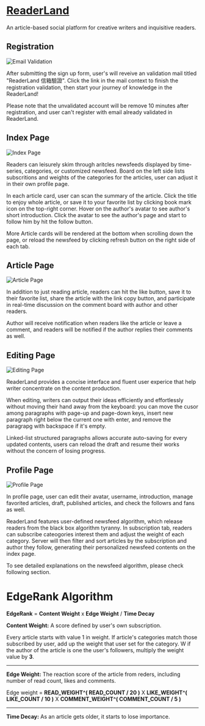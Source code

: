 # [ReaderLand](https://headache.services/)

An article-based social platform for creative writers and inquisitive readers.

## Registration

![Email Validation](https://reader-land.s3.ap-northeast-1.amazonaws.com/README/Email_Validation.jpg)

After submitting the sign up form, user's will reveive an validation mail titled "ReaderLand 信箱驗證".
Click the link in the mail context to finish the registration validation, then start your journey of knowledge in the ReaderLand!

Please note that the unvalidated account will be remove 10 minutes after registration, and user can't register with email already validated in ReaderLand.

## Index Page

![Index Page](https://reader-land.s3.ap-northeast-1.amazonaws.com/README/index_page.jpg)

Readers can leisurely skim through aritcles newsfeeds displayed by time-series, categories, or customized newsfeed.
Board on the left side lists subscritions and weights of the categories for the articles, user can adjust it in their own profile page.

In each article card, user can scan the summary of the article. Click the title to enjoy whole article, or save it to your favorite list by clicking book mark icon on the top-right corner.
Hover on the author's avatar to see author's short introduction. Click the avatar to see the author's page and start to follow him by hit the follow button.

More Article cards will be rendered at the bottom when scrolling down the page, or reload the newsfeed by clicking refresh button on the right side of each tab.

## Article Page

![Article Page](https://reader-land.s3.ap-northeast-1.amazonaws.com/README/article_page.jpg)

In addition to just reading article, readers can hit the like button, save it to their favorite list, share the article with the link copy button, and participate in real-time discussion on the comment board with author and other readers.

Author will receive notification when readers like the article or leave a comment, and readers will be notified if the author replies their comments as well.

## Editing Page

![Editing Page](https://reader-land.s3.ap-northeast-1.amazonaws.com/README/editing_page.jpg)

ReaderLand provides a concise interface and fluent user experice that help writer concentrate on the content production.

When editing, writers can output their ideas efficiently and effortlessly without moving their hand away from the keyboard: you can move the cusor among paragraphs with page-up and page-down keys, insert new paragraph right below the current one with enter, and remove the paragrapg with backspace if it's empty.

Linked-list structured paragraphs allows accurate auto-saving for every updated contents, users can reload the draft and resume their works without the concern of losing progress.

## Profile Page

![Profile Page](https://reader-land.s3.ap-northeast-1.amazonaws.com/README/profile_page.jpg)

In profile page, user can edit their avatar, username, introduction, manage favorited articles, draft, published articles, and check the followrs and fans as well.

ReaderLand features user-defined newsfeed algorithm, which release readers from the black box algorithm tyranny.
In subscription tab, readers can subscribe cateogories interest them and adjust the weight of each category. Server will then filter and sort articles by the subscription and author they follow, generating their personalized newsfeed contents on the index page.

To see detailed explanations on the newsfeed algorithm, please check following section.

# EdgeRank Algorithm

**EdgeRank** = **Content Weight** x **Edge Weight** / **Time Decay**

**Content Weight:**
A score defined by user's own subscription.

Every article starts with value 1 in weight. If article's categories match those subscribed by user, add up the weight that user set for the category.
W
if the author of the article is one the user's followers, multiply the weight value by **3**.

---

**Edge Weight:**
The reaction score of the article from reders, including number of read count, likes and comments.

Edge weight = **READ_WEIGHT^( READ_COUNT / 20 )** X **LIKE_WEIGHT^( LIKE_COUNT / 10 )** X **COMMENT_WEIGHT^( COMMENT_COUNT / 5 )**

---

**Time Decay:**
As an article gets older, it starts to lose importance.

